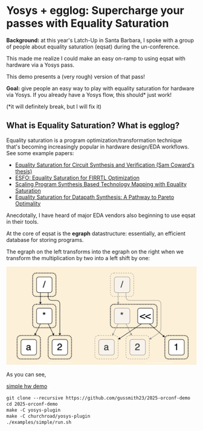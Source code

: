 # Yosys + egglog: Supercharge your passes with Equality Saturation

**Background:** at this year's Latch-Up in Santa Barbara, I spoke with a group of people about equality saturation (eqsat) during the un-conference.

This made me realize I could make an easy on-ramp to using eqsat with hardware via a Yosys pass.

This demo presents a (very rough) version of that pass!

**Goal:** give people an easy way to play with equality saturation for hardware via Yosys. If you already have a Yosys flow, this should* just work!

(*it will definitely break, but I will fix it)

## What is Equality Saturation? What is egglog?

Equality saturation is a program optimization/transformation technique that's becoming increasingly popular in hardware design/EDA workflows. See some example papers:

* [Equality Saturation for Circuit Synthesis and Verification (Sam Coward's thesis)](https://samuelcoward.co.uk/assets/pdf/Thesis_Imperial.pdf)
* [ESFO: Equality Saturation for FIRRTL Optimization](https://dl.acm.org/doi/abs/10.1145/3583781.3590239)
* [Scaling Program Synthesis Based Technology Mapping with Equality Saturation](https://arxiv.org/abs/2411.11036)
* [Equality Saturation for Datapath Synthesis: A Pathway to Pareto Optimality](https://ieeexplore.ieee.org/abstract/document/10247948)

Anecdotally, I have heard of major EDA vendors also beginning to use eqsat in their tools.

At the core of eqsat is the **egraph** datastructure: essentially, an efficient database for storing programs.

The egraph on the left transforms into the egraph on the right when we transform the multiplication by two into a left shift by one:

![egraph](assets/egraph.png)

As you can see, 





[](https://egraphs-good.github.io/egglog-demo/?example=eqsat-basic)


[simple hw demo](https://egraphs-good.github.io/egglog-demo/?program=XQAAgABZAgAAAAAAAAAUHMnnVi1HmurH0_ncX6dnJVwUBmLVa-mxsg6huddnznArUb1o0sC53b1M8A15UyGzSL6rtLOzi2TkaPRlDeewaPvacugooMAs-StuyrrMV_buGXYJ5KfHxaH4gvgIiaRFh9GY9GL3QXRjU-LuauPJcwf72jROpxh-FlItt_Bv0yQcNZtlXm3Lp2VDElcTnbd9AMZb9c3JonDMfz9oxmKxH5_gFFysxCbmlq6sugF2rYzfthk1bWdgMX1zZxtdFXoucA6G89mC-oWA8rZqUu-rjqqEOCxd8bHt88bIr9aR0N979YKRNtKvXlRA45f5ghuM6BzA1Sj4T_4H8r7DCBFus6B4LA6gGRGuqTqp-cr2peZywcBtOLUititzZJquemuI_2UcKDQbXOn-8yX-tg%253D%253D)

```
git clone --recursive https://github.com/gussmith23/2025-orconf-demo
cd 2025-orconf-demo
make -C yosys-plugin
make -C churchroad/yosys-plugin
./examples/simple/run.sh
```